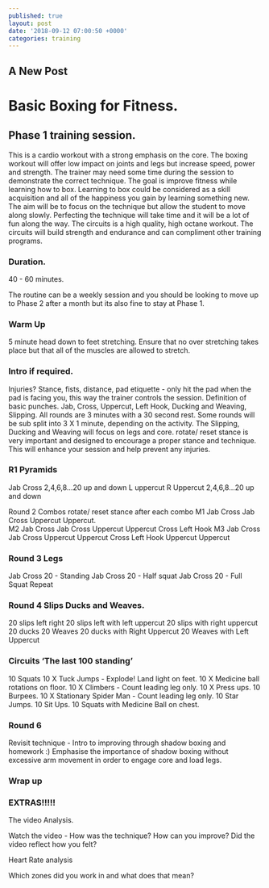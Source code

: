 ```yaml
---
published: true
layout: post
date: '2018-09-12 07:00:50 +0000'
categories: training
---
```

## A New Post


# Basic Boxing for Fitness.

## Phase 1 training session. 

This is a cardio workout with a strong emphasis on the core. The boxing workout will offer low impact on joints and legs but increase speed, power and strength. The trainer may need some time during the session to demonstrate the correct technique. The goal is improve fitness while learning how to box. Learning to box could be considered as a skill acquisition and all of the happiness you gain by learning something new.
The aim will be to focus on the technique but allow the student to move along slowly. Perfecting the technique will take time and it will be a lot of fun along the way.
The circuits is a high quality, high octane workout. The circuits will build strength and endurance and can compliment other training programs.

### Duration.

40 - 60 minutes.

The routine can be a weekly session and you should be looking to move up to Phase 2 after a month but its also fine to stay at Phase 1.


### Warm Up
5 minute head down to feet stretching.
Ensure that no over stretching takes place but that all of the muscles are allowed to stretch.


### Intro if required.
Injuries?
Stance, fists, distance, pad etiquette - only hit the pad when the pad is facing you, this way the trainer controls the session.
Definition of basic punches. Jab, Cross, Uppercut, Left Hook, Ducking and Weaving, Slipping.
All rounds are 3 minutes with a 30 second rest. Some rounds will be sub split into 3 X 1 minute, depending on the activity.
The Slipping, Ducking and Weaving will focus on legs and core.
rotate/ reset stance is very important and designed to encourage a proper stance and technique. This will enhance your session and help prevent any injuries.


### R1 Pyramids
Jab Cross 2,4,6,8…20 up and down
L uppercut R Uppercut 2,4,6,8…20 up and down

Round 2 Combos rotate/ reset stance after each combo
M1 Jab Cross Jab Cross Uppercut Uppercut.  
M2 Jab Cross Jab Cross Uppercut Uppercut Cross Left Hook
M3 Jab Cross Jab Cross Uppercut Uppercut Cross Left Hook Uppercut Uppercut

### Round 3 Legs
Jab Cross 20 - Standing
Jab Cross 20 - Half squat
Jab Cross 20 - Full Squat
Repeat


### Round 4 Slips Ducks and Weaves.
20 slips left right
20 slips left with left uppercut
20 slips with right uppercut
20 ducks
20 Weaves
20 ducks with Right Uppercut
20 Weaves with Left Uppercut

### Circuits ‘The last 100 standing’

10 Squats
10 X Tuck Jumps - Explode! Land light on feet.
10 X Medicine ball rotations on floor.
10 X Climbers - Count leading leg only.
10 X Press ups.
10 Burpees.
10 X Stationary Spider Man - Count leading leg only. 
10 Star Jumps.
10 Sit Ups.
10 Squats with Medicine Ball on chest.




### Round 6

Revisit technique - Intro to improving through shadow boxing and homework :)
Emphasise the importance of shadow boxing without excessive arm movement in order to engage core and load legs.

### Wrap up

### EXTRAS!!!!!

The video Analysis.

Watch the video - How was the technique?
  How can you improve?
  Did the video reflect how you felt?

Heart Rate analysis

Which zones did you work in and what does that mean?
